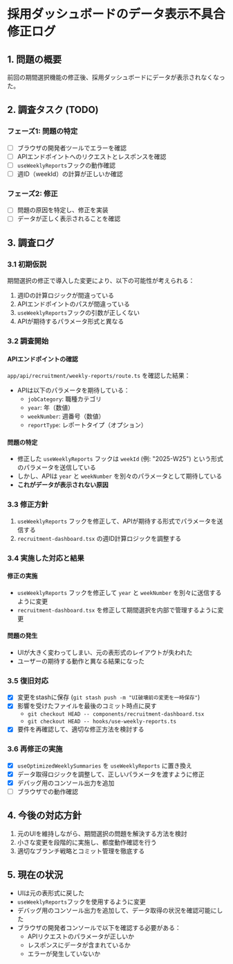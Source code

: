 # 採用ダッシュボードのデータ表示不具合修正ログ

## 1. 問題の概要
前回の期間選択機能の修正後、採用ダッシュボードにデータが表示されなくなった。

## 2. 調査タスク (TODO)

### フェーズ1: 問題の特定
- [ ] ブラウザの開発者ツールでエラーを確認
- [ ] APIエンドポイントへのリクエストとレスポンスを確認
- [ ] `useWeeklyReports`フックの動作確認
- [ ] 週ID（weekId）の計算が正しいか確認

### フェーズ2: 修正
- [ ] 問題の原因を特定し、修正を実装
- [ ] データが正しく表示されることを確認

## 3. 調査ログ

### 3.1 初期仮説
期間選択の修正で導入した変更により、以下の可能性が考えられる：
1. 週IDの計算ロジックが間違っている
2. APIエンドポイントのパスが間違っている
3. `useWeeklyReports`フックの引数が正しくない
4. APIが期待するパラメータ形式と異なる

### 3.2 調査開始

#### APIエンドポイントの確認
`app/api/recruitment/weekly-reports/route.ts` を確認した結果：
- APIは以下のパラメータを期待している：
  - `jobCategory`: 職種カテゴリ
  - `year`: 年（数値）
  - `weekNumber`: 週番号（数値）
  - `reportType`: レポートタイプ（オプション）

#### 問題の特定
- 修正した `useWeeklyReports` フックは `weekId` (例: "2025-W25") という形式のパラメータを送信している
- しかし、APIは `year` と `weekNumber` を別々のパラメータとして期待している
- **これがデータが表示されない原因**

### 3.3 修正方針
1. `useWeeklyReports` フックを修正して、APIが期待する形式でパラメータを送信する
2. `recruitment-dashboard.tsx` の週ID計算ロジックを調整する

### 3.4 実施した対応と結果
#### 修正の実施
- `useWeeklyReports` フックを修正して `year` と `weekNumber` を別々に送信するように変更
- `recruitment-dashboard.tsx` を修正して期間選択を内部で管理するように変更

#### 問題の発生
- UIが大きく変わってしまい、元の表形式のレイアウトが失われた
- ユーザーの期待する動作と異なる結果になった

### 3.5 復旧対応
- [x] 変更をstashに保存 (`git stash push -m "UI破壊前の変更を一時保存"`)
- [x] 影響を受けたファイルを最後のコミット時点に戻す
  - `git checkout HEAD -- components/recruitment-dashboard.tsx`
  - `git checkout HEAD -- hooks/use-weekly-reports.ts`
- [x] 要件を再確認して、適切な修正方法を検討する

### 3.6 再修正の実施
- [x] `useOptimizedWeeklySummaries` を `useWeeklyReports` に置き換え
- [x] データ取得ロジックを調整して、正しいパラメータを渡すように修正
- [x] デバッグ用のコンソール出力を追加
- [ ] ブラウザでの動作確認

## 4. 今後の対応方針
1. 元のUIを維持しながら、期間選択の問題を解決する方法を検討
2. 小さな変更を段階的に実施し、都度動作確認を行う
3. 適切なブランチ戦略とコミット管理を徹底する

## 5. 現在の状況
- UIは元の表形式に戻した
- `useWeeklyReports`フックを使用するように変更
- デバッグ用のコンソール出力を追加して、データ取得の状況を確認可能にした
- ブラウザの開発者コンソールで以下を確認する必要がある：
  - APIリクエストのパラメータが正しいか
  - レスポンスにデータが含まれているか
  - エラーが発生していないか 